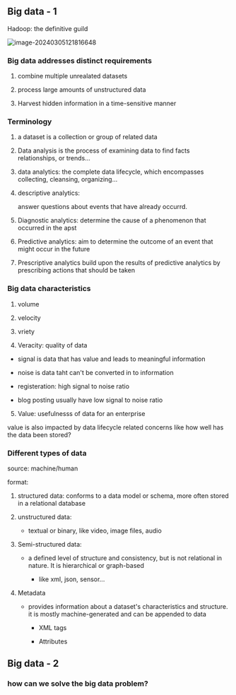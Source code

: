 ## Big data - 1

Hadoop: the definitive guild

![image-20240305121816648](file:///Users/sheyla/Library/Application%20Support/typora-user-images/image-20240305121816648.png?lastModify=1709663519)

### Big data addresses distinct requirements

1. combine multiple unrealated datasets
    
2. process large amounts of unstructured data
    
3. Harvest hidden information in a time-sensitive manner
    

### Terminology

1. a dataset is a collection or group of related data
    
2. Data analysis is the process of examining data to find facts relationships, or trends...
    
3. data analytics: the complete data lifecycle, which encompasses collecting, cleansing, organizing...
    
4. descriptive analytics:
    
    answer questions about events that have already occurrd.
    
5. Diagnostic analytics: determine the cause of a phenomenon that occurred in the apst
    
6. Predictive analytics: aim to determine the outcome of an event that might occur in the future
    
7. Prescriptive analytics build upon the results of predictive analytics by prescribing actions that should be taken
    

### Big data characteristics

1. volume
    
2. velocity
    
3. vriety
    
4. Veracity: quality of data
    

- signal is data that has value and leads to meaningful information

- noise is data taht can't be converted in to information

- registeration: high signal to noise ratio

- blog posting usually have low signal to noise ratio

5. Value: usefulnesss of data for an enterprise
    

value is also impacted by data lifecycle related concerns like how well has the data been stored?

### Different types of data

source: machine/human

format:

1. structured data: conforms to a data model or schema, more often stored in a relational database
    
2. unstructured data:
    
    - textual or binary, like video, image files, audio
        
3. Semi-structured data:
    
    - a defined level of structure and consistency, but is not relational in nature. It is hierarchical or graph-based
        
        - like xml, json, sensor...
            
4. Metadata
    
    - provides information about a dataset's characteristics and structure. it is mostly machine-generated and can be appended to data
        
        - XML tags
            
        - Attributes
            

## Big data - 2
### how can we solve the big data problem?
